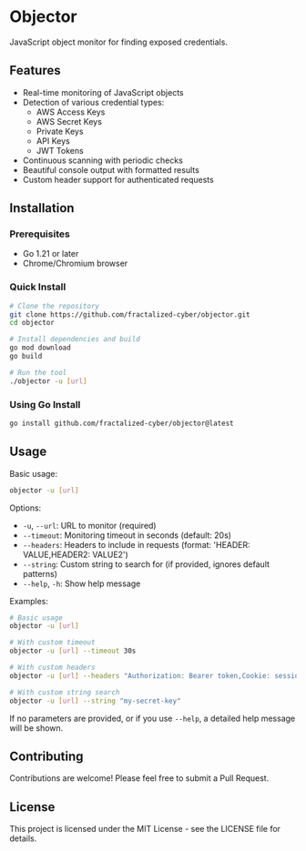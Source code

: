 # Objector

JavaScript object monitor for finding exposed credentials.

## Features

- Real-time monitoring of JavaScript objects
- Detection of various credential types:
  - AWS Access Keys
  - AWS Secret Keys
  - Private Keys
  - API Keys
  - JWT Tokens
- Continuous scanning with periodic checks
- Beautiful console output with formatted results
- Custom header support for authenticated requests

## Installation

### Prerequisites

- Go 1.21 or later
- Chrome/Chromium browser

### Quick Install

```bash
# Clone the repository
git clone https://github.com/fractalized-cyber/objector.git
cd objector

# Install dependencies and build
go mod download
go build

# Run the tool
./objector -u [url]
```

### Using Go Install

```bash
go install github.com/fractalized-cyber/objector@latest
```

## Usage

Basic usage:
```bash
objector -u [url]
```

Options:
- `-u`, `--url`: URL to monitor (required)
- `--timeout`: Monitoring timeout in seconds (default: 20s)
- `--headers`: Headers to include in requests (format: 'HEADER: VALUE,HEADER2: VALUE2')
- `--string`: Custom string to search for (if provided, ignores default patterns)
- `--help`, `-h`: Show help message

Examples:
```bash
# Basic usage
objector -u [url]

# With custom timeout
objector -u [url] --timeout 30s

# With custom headers
objector -u [url] --headers "Authorization: Bearer token,Cookie: session=abc123"

# With custom string search
objector -u [url] --string "my-secret-key"
```

If no parameters are provided, or if you use `--help`, a detailed help message will be shown.

## Contributing

Contributions are welcome! Please feel free to submit a Pull Request.

## License

This project is licensed under the MIT License - see the LICENSE file for details. 